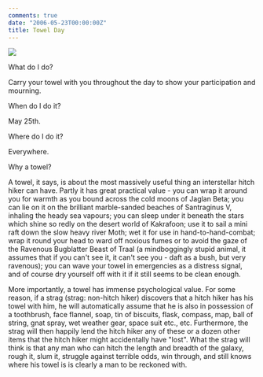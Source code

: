 ```yaml
---
comments: true
date: "2006-05-23T00:00:00Z"
title: Towel Day
---
```


<a href="http://www.towelday.kojv.net/towelday.gif"><img border="0" src="http://www.towelday.kojv.net/towelday.gif" /></a>

What do I do?

Carry your towel with you throughout the day to show your participation and mourning.

When do I do it?

May 25th.

Where do I do it?

Everywhere.

Why a towel?

A towel, it says, is about the most massively useful thing an interstellar hitch hiker can have. Partly it has great practical
value - you can wrap it around you for warmth as you bound across the cold moons of Jaglan Beta; you can lie on it on the brilliant marble-sanded beaches of Santraginus V, inhaling the heady sea vapours; you can sleep under it beneath the stars which shine so redly on the desert world of Kakrafoon; use it to sail a mini raft down the slow heavy river Moth; wet it for use in hand-to-hand-combat; wrap it round your head to ward off noxious fumes or to avoid the gaze of the Ravenous Bugblatter Beast of Traal (a mindboggingly stupid animal, it assumes that if you can't see it, it can't see you - daft as a bush, but very ravenous); you can wave your towel in emergencies as a distress signal, and of course dry yourself off with it if it still seems to be clean enough.

More importantly, a towel has immense psychological value. For some reason, if a strag (strag: non-hitch hiker) discovers that a hitch hiker has his towel with him, he will automatically assume that he is also in possession of a toothbrush, face flannel, soap, tin of biscuits, flask, compass, map, ball of string, gnat spray, wet weather gear, space suit etc., etc. Furthermore, the strag will then happily lend the hitch hiker any of these or a dozen other items that the hitch hiker might accidentally have "lost". What the strag will think is that any man who can hitch the length and breadth of the galaxy, rough it, slum it, struggle against terrible odds, win through, and still knows where his towel is is clearly a man to be reckoned with.
